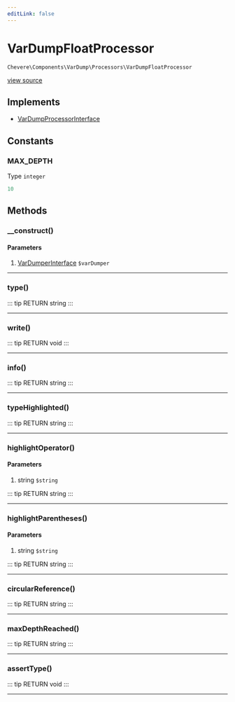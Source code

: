```yaml
---
editLink: false
---
```


# VarDumpFloatProcessor

`Chevere\Components\VarDump\Processors\VarDumpFloatProcessor`

[view source](https://github.com/chevere/chevere/blob/master/src/Chevere/Components/VarDump/Processors/VarDumpFloatProcessor.php)

## Implements

- [VarDumpProcessorInterface](../../../Interfaces/VarDump/VarDumpProcessorInterface.md)

## Constants

### MAX_DEPTH

Type `integer`

```php
10
```

## Methods

### __construct()

#### Parameters

1. [VarDumperInterface](../../../Interfaces/VarDump/VarDumperInterface.md) `$varDumper`

---

### type()

::: tip RETURN
string
:::

---

### write()

::: tip RETURN
void
:::

---

### info()

::: tip RETURN
string
:::

---

### typeHighlighted()

::: tip RETURN
string
:::

---

### highlightOperator()

#### Parameters

1. string `$string`

::: tip RETURN
string
:::

---

### highlightParentheses()

#### Parameters

1. string `$string`

::: tip RETURN
string
:::

---

### circularReference()

::: tip RETURN
string
:::

---

### maxDepthReached()

::: tip RETURN
string
:::

---

### assertType()

::: tip RETURN
void
:::

---
